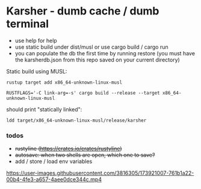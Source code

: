 # Karsher -  dumb cache / dumb terminal

- use help for help
- use static build under dist/musl or use cargo build / cargo run
- you can populate the db the first time by running restore (you must have the karsherdb.json from this repo saved on your current directory)


Static build using MUSL:

```
rustup target add x86_64-unknown-linux-musl 
```


```
RUSTFLAGS='-C link-arg=-s' cargo build --release --target x86_64-unknown-linux-musl
```

should print "statically linked":

```
ldd target/x86_64-unknown-linux-musl/release/karsher 

```

### todos
- ~~rustyline (https://crates.io/crates/rustyline)~~
- ~~autosave: when two shells are open, which one to save?~~
- add / store / load env variables



https://user-images.githubusercontent.com/3816305/173921007-761b1a22-00b4-4fe3-a657-4aee0dce344c.mp4

